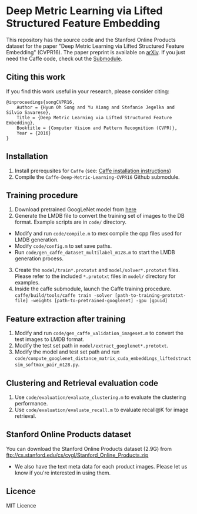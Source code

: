 # Deep Metric Learning via Lifted Structured Feature Embedding
This repository has the source code and the Stanford Online Products dataset for the paper "Deep Metric Learning via Lifted Structured Feature Embedding" (CVPR16). The paper preprint is available on [arXiv](http://arxiv.org/abs/1511.06452). If you just need the Caffe code, check out the [Submodule](https://github.com/rksltnl/Caffe-Deep-Metric-Learning-CVPR16).

## Citing this work
If you find this work useful in your research, please consider citing:

    @inproceedings{songCVPR16,
        Author = {Hyun Oh Song and Yu Xiang and Stefanie Jegelka and Silvio Savarese},
        Title = {Deep Metric Learning via Lifted Structured Feature Embedding},
        Booktitle = {Computer Vision and Pattern Recognition (CVPR)},
        Year = {2016}
    }

## Installation
1. Install prerequsites for `Caffe` (see: [Caffe installation instructions](http://caffe.berkeleyvision.org/installation.html))
2. Compile the `Caffe-Deep-Metric-Learning-CVPR16` Github submodule.

## Training procedure 
1. Download pretrained GoogLeNet model from [here](https://github.com/BVLC/caffe/tree/master/models/bvlc_googlenet)
2. Generate the LMDB file to convert the training set of images to the DB format. Example scripts are in `code/` directory.
 * Modify and run `code/compile.m` to mex compile the cpp files used for LMDB generation.
 * Modify `code/config.m` to set save paths.
 * Run `code/gen_caffe_dataset_multilabel_m128.m` to start the LMDB generation process.
3. Create the `model/train*.prototxt` and `model/solver*.prototxt` files. Please refer to the included `*.prototxt` files in `model/` directory for examples.
4. Inside the caffe submodule, launch the Caffe training procedure.
`caffe/build/tools/caffe train -solver [path-to-training-prototxt-file] -weights [path-to-pretrained-googlenet] -gpu [gpuid]`

## Feature extraction after training
1. Modify and run `code/gen_caffe_validation_imageset.m` to convert the test images to LMDB format.
1. Modify the test set path in `model/extract_googlenet*.prototxt`.
2. Modify the model and test set path and run `code/compute_googlenet_distance_matrix_cuda_embeddings_liftedstructsim_softmax_pair_m128.py`.

## Clustering and Retrieval evaluation code
1. Use `code/evaluation/evaluate_clustering.m` to evaluate the clustering performance.
2. Use `code/evaluation/evaluate_recall.m` to evaluate recall@K for image retrieval.

## Stanford Online Products dataset
You can download the Stanford Online Products dataset (2.9G) from ftp://cs.stanford.edu/cs/cvgl/Stanford_Online_Products.zip
* We also have the text meta data for each product images. Please let us know if you're interested in using them.

## Licence
MIT Licence

